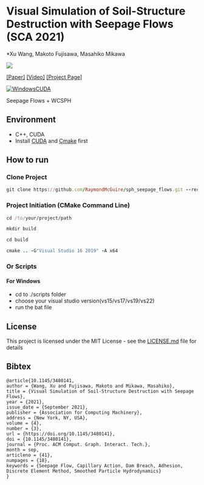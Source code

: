 <!--
 * @Author: Xu.WANG
 * @Date: 2021-10-05 21:02:47
 * @LastEditTime: 2022-03-20 17:04:55
 * @LastEditors: Xu.WANG
 * @Description: 
-->
# Visual Simulation of Soil-Structure Destruction with Seepage Flows (SCA 2021)

*Xu Wang, Makoto Fujisawa, Masahiko Mikawa

![](./pics/teaser.png)

[[Paper]](https://raymondmcguire.github.io/seepage_flow/resources/sca2021_preprint.pdf) [[Video]](https://www.youtube.com/embed/zn_mha57URI) [[Project Page]](https://raymondmcguire.github.io/seepage_flow/)

[![WindowsCUDA](https://github.com/RaymondMcGuire/sph_seepage_flows/actions/workflows/WindowsCUDA.yml/badge.svg?branch=main)](https://github.com/RaymondMcGuire/sph_seepage_flows/actions/workflows/WindowsCUDA.yml)

Seepage Flows + WCSPH

## Environment

- C++, CUDA
- Install [CUDA](https://developer.nvidia.com/cuda-downloads) and [Cmake](https://cmake.org/download/) first

## How to run

### Clone Project

```rb
git clone https://github.com/RaymondMcGuire/sph_seepage_flows.git --recursive
```

### Project Initiation (CMake Command Line)

```rb
cd /to/your/project/path
```

```rb
mkdir build
```

```rb
cd build
```

```rb
cmake .. -G"Visual Studio 16 2019" -A x64
```

### Or Scripts

#### For Windows

- cd to ./scripts folder
- choose your visual studio version(vs15/vs17/vs19/vs22)
- run the bat file

## License

This project is licensed under the MIT License - see the [LICENSE.md](LICENSE) file for details

## Bibtex

```
@article{10.1145/3480141,
author = {Wang, Xu and Fujisawa, Makoto and Mikawa, Masahiko},
title = {Visual Simulation of Soil-Structure Destruction with Seepage Flows},
year = {2021},
issue_date = {September 2021},
publisher = {Association for Computing Machinery},
address = {New York, NY, USA},
volume = {4},
number = {3},
url = {https://doi.org/10.1145/3480141},
doi = {10.1145/3480141},
journal = {Proc. ACM Comput. Graph. Interact. Tech.},
month = sep,
articleno = {41},
numpages = {18},
keywords = {Seepage Flow, Capillary Action, Dam Breach, Adhesion, Discrete Element Method, Smoothed Particle Hydrodynamics}
}
```
